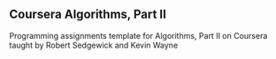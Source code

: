Coursera Algorithms, Part II
----------------------------

Programming assignments template for Algorithms, Part II
on Coursera taught by Robert Sedgewick and Kevin Wayne